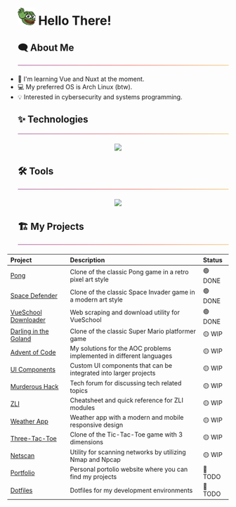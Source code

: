 <!-- Title -->
<div id="user-content-toc">
  <ul>
    <summary>
      <h1 style="list-style-type: none;">
        <img src="./images/hi.gif" alt="waving" width="40px"/>
        <span>Hello There!</span>
      </h1>
    </summary>
  </ul>
</div>

<!-- About Me -->
<div id="user-content-toc">
  <ul>
    <summary>
      <h2 style="list-style-type: none;">
        <span>🗨️ About Me</span>
        <img src="./images/thin-gradient-bar.png" />
      </h2>
    </summary>
  </ul>
</div>

- 📖 I'm learning Vue and Nuxt at the moment.
- 💻 My preferred OS is Arch Linux (btw).
- 💡 Interested in cybersecurity and systems programming.

<!-- Technologies -->
<div id="user-content-toc">
  <ul>
    <summary>
      <h2 style="list-style-type: none;">
        <span>✨ Technologies</span>
        <img src="./images/thin-gradient-bar.png" />
      </h2>
    </summary>
  </ul>
</div>

<p align="center">
  <a>
    <img src="https://go-skill-icons.vercel.app/api/icons?i=js,ts,html,css,react,nextjs,vue,nuxtjs,threejs,bun,rust,go,c,cpp,holyc,zig,nim,java,python,lua,tailwindcss,shadcn,materialui,vite,playwright,drizzle,supabase,postgresql,mariadb,mongodb&perline=10" />
  </a>
</p>

<!-- Tools -->
<div id="user-content-toc">
  <ul>
    <summary>
      <h2 style="list-style-type: none;">
        <span>🛠️ Tools</span>
        <img src="./images/thin-gradient-bar.png" />
      </h2>
    </summary>
  </ul>
</div>

<p align="center">
  <a>
    <img src="https://go-skill-icons.vercel.app/api/icons?i=git,github,githubactions,docker,cloudflare,popos,ubuntu,arch,nixos,windows,neovim,alacritty,bash,tmux,vscode,webstorm,goland,datagrip,postman,obsidian&perline=10" />
  </a>
</p>

<!-- Projects -->
<div id="user-content-toc">
  <ul>
    <summary>
      <h2 style="list-style-type: none;">
        <span>🏗️ My Projects</span>
        <img src="./images/thin-gradient-bar.png" />
      </h2>
    </summary>
  </ul>
</div>

<div align="center">

| Project | Description | Status |
|:--------|:------------|:-------|
| [Pong](https://github.com/leo9iota/pong) | Clone of the classic Pong game in a retro pixel art style | 🟢 DONE |
| [Space Defender](https://github.com/leo9iota/space-defender) | Clone of the classic Space Invader game in a modern art style | 🟢 DONE |
| [VueSchool Downloader](https://github.com/leo9iota/vueschool-downloader) | Web scraping and download utility for VueSchool | 🟢 DONE |
| [Darling in the Goland](https://github.com/leo9iota/darling-in-the-goland) | Clone of the classic Super Mario platformer game | 🟡 WIP |
| [Advent of Code](https://github.com/leo9iota/advent-of-code)| My solutions for the AOC problems implemented in different languages | 🟡 WIP |
| [UI Components](https://github.com/leo9iota/ui-components) | Custom UI components that can be integrated into larger projects | 🟡 WIP |
| [Murderous Hack](https://github.com/leo9iota/murderous-hack) | Tech forum for discussing tech related topics | 🟡 WIP |
| [ZLI](https://github.com/leo9iota/zli) | Cheatsheet and quick reference for ZLI modules | 🟡 WIP |
| [Weather App](https://github.com/leo9iota/weather-app) | Weather app with a modern and mobile responsive design | 🟡 WIP |
| [Three-Tac-Toe](https://github.com/leo9iota/three-tac-toe) | Clone of the Tic-Tac-Toe game with 3 dimensions | 🟡 WIP |
| [Netscan](https://github.com/leo9iota/netscan) | Utility for scanning networks by utilizing Nmap and Npcap | 🟡 WIP |
| [Portfolio](https://github.com/leo9iota/portfolio) | Personal portolio website where you can find my projects | 🔴 TODO |
| [Dotfiles](https://github.com/leo9iota/dotfiles)| Dotfiles for my development environments | 🔴 TODO |

</div>



